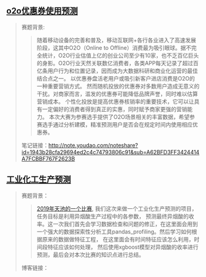 ## [o2o优惠券使用预测](https://github.com/zhongqiangwu960812/AIGame/tree/master/GameOfTianChi/o2oCouponUsagePrediction)
> 赛题背景:
>> 随着移动设备的完善和普及，移动互联网+各行各业进入了高速发展阶段，这其中O2O（Online to Offline）消费最为吸引眼球。据不完全统计，O2O行业估值上亿的创业公司至少有10家，也不乏百亿巨头的身影。O2O行业天然关联数亿消费者，各类APP每天记录了超过百亿条用户行为和位置记录，因而成为大数据科研和商业化运营的最佳结合点之一。 以优惠券盘活老用户或吸引新客户进店消费是O2O的一种重要营销方式。
然而随机投放的优惠券对多数用户造成无意义的干扰。对商家而言，滥发的优惠券可能降低品牌声誉，同时难以估算营销成本。 个性化投放是提高优惠券核销率的重要技术，它可以让具有一定偏好的消费者得到真正的实惠，同时赋予商家更强的营销能力。
本次大赛为参赛选手提供了O2O场景相关的丰富数据，希望参赛选手通过分析建模，精准预测用户是否会在规定时间内使用相应优惠券。
>
> 笔记链接：http://note.youdao.com/noteshare?id=1943b28cfa29694ed2c4c74793806c91&sub=A62BFD3FF3424414A7FCBBF767F2623B

## [工业化工生产预测](https://github.com/zhongqiangwu960812/AIGame/tree/master/GameOfTianChi/%E5%B7%A5%E4%B8%9A%E5%8C%96%E5%B7%A5%E7%94%9F%E4%BA%A7%E9%A2%84%E6%B5%8B)
> 赛题背景：
>> [2019年天池的一个比赛](https://tianchi.aliyun.com/competition/entrance/231695/information), 我们这次来做一个工业化生产预测的项目，任务目标是利用异烟酸生产过程中的各参数， 预测最终异烟酸的收率。这一次我们首先会学习数据检查和问题的修正，在这里面会用到一个强大的数据探索性分析工具pandas_profiling。然后学习如何根据原来的数据做特征工程， 在这里面会有时间特征应该怎么利用，时间段特征应该如何处理， 然后使用xgboost模型对异烟酸的收率进行预测，最后会对本次比赛的知识点进行总结。
>
> 博客链接：[]()
